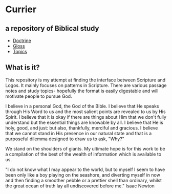 # Currier 
## a repository of Biblical study

- [Doctrine](./Doctrine)
- [Gloss](./Gloss)
- [Topics](./Topic)


## What is it?
This repository is my attempt at finding the interface between Scripture and Logos.
It mainly focuses on patterns in Scripture.
There are various passage notes and study topics- 
hopefully the format is easily digestable and will motivate people to pursue God.


I believe in a personal God, the God of the Bible. 
I believe that He speaks through His Word to us and the most salient points are revealed to us by His Spirit. 
I believe that it is okay if there are things about Him that we don't fully understand but the essential things are knowable by all. 
I believe that He is holy, good, and just: but also, thankfully, merciful and gracious. 
I believe that we cannot stand in His presence in our natural state and that is a purposeful dilemma designed to draw us to ask, "Why?"

We stand on the shoulders of giants. 
My ultimate hope is for this work to be a compilation of the best of the wealth of information which is available to us. 

"I do not know what I may appear to the world, 
but to myself I seem to have been only like a boy playing on the seashore, 
and diverting myself in now and then finding a smoother pebble or a prettier shell than ordinary, 
whilst the great ocean of truth lay all undiscovered before me."
  Isaac Newton  
